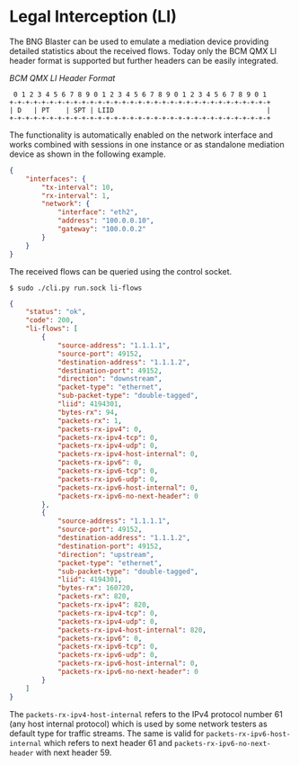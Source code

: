 # Legal Interception (LI)

The BNG Blaster can be used to emulate a mediation device providing detailed statistics
about the received flows. Today only the BCM QMX LI header format is supported but further
headers can be easily integrated. 

*BCM QMX LI Header Format*
```
 0 1 2 3 4 5 6 7 8 9 0 1 2 3 4 5 6 7 8 9 0 1 2 3 4 5 6 7 8 9 0 1
+-+-+-+-+-+-+-+-+-+-+-+-+-+-+-+-+-+-+-+-+-+-+-+-+-+-+-+-+-+-+-+-+
| D   | PT    | SPT | LIID                                      |
+-+-+-+-+-+-+-+-+-+-+-+-+-+-+-+-+-+-+-+-+-+-+-+-+-+-+-+-+-+-+-+-+
```

The functionality is automatically enabled on the network interface
and works combined with sessions in one instance or as standalone 
mediation device as shown in the following example. 

```json
{
    "interfaces": {
        "tx-interval": 10,
        "rx-interval": 1,
        "network": {
            "interface": "eth2",
            "address": "100.0.0.10",
            "gateway": "100.0.0.2"
        }
    }
}
```

The received flows can be queried using the control socket. 

`$ sudo ./cli.py run.sock li-flows`
```json
{
    "status": "ok",
    "code": 200,
    "li-flows": [
        {
            "source-address": "1.1.1.1",
            "source-port": 49152,
            "destination-address": "1.1.1.2",
            "destination-port": 49152,
            "direction": "downstream",
            "packet-type": "ethernet",
            "sub-packet-type": "double-tagged",
            "liid": 4194301,
            "bytes-rx": 94,
            "packets-rx": 1,
            "packets-rx-ipv4": 0,
            "packets-rx-ipv4-tcp": 0,
            "packets-rx-ipv4-udp": 0,
            "packets-rx-ipv4-host-internal": 0,
            "packets-rx-ipv6": 0,
            "packets-rx-ipv6-tcp": 0,
            "packets-rx-ipv6-udp": 0,
            "packets-rx-ipv6-host-internal": 0,
            "packets-rx-ipv6-no-next-header": 0
        },
        {
            "source-address": "1.1.1.1",
            "source-port": 49152,
            "destination-address": "1.1.1.2",
            "destination-port": 49152,
            "direction": "upstream",
            "packet-type": "ethernet",
            "sub-packet-type": "double-tagged",
            "liid": 4194301,
            "bytes-rx": 160720,
            "packets-rx": 820,
            "packets-rx-ipv4": 820,
            "packets-rx-ipv4-tcp": 0,
            "packets-rx-ipv4-udp": 0,
            "packets-rx-ipv4-host-internal": 820,
            "packets-rx-ipv6": 0,
            "packets-rx-ipv6-tcp": 0,
            "packets-rx-ipv6-udp": 0,
            "packets-rx-ipv6-host-internal": 0,
            "packets-rx-ipv6-no-next-header": 0
        }
    ]
}
```

The `packets-rx-ipv4-host-internal` refers to the IPv4 protocol number 61 (any host internal protocol)
which is used by some network testers as default type for traffic streams. 
The same is valid for `packets-rx-ipv6-host-internal` which refers to next header 61 and 
`packets-rx-ipv6-no-next-header` with next header 59.

